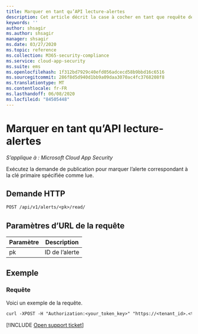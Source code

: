 ```yaml
---
title: Marquer en tant qu’API lecture-alertes
description: Cet article décrit la case à cocher en tant que requête de lecture dans l’API des alertes de Cloud App Security.
keywords: ''
author: shsagir
ms.author: shsagir
manager: shsagir
ms.date: 03/27/2020
ms.topic: reference
ms.collection: M365-security-compliance
ms.service: cloud-app-security
ms.suite: ems
ms.openlocfilehash: 1f312bd7929c40efd056adcecd58b9bbd16c6516
ms.sourcegitcommit: 286f8d5d940d1bb9a09daa3070ac4fc3768208f8
ms.translationtype: MT
ms.contentlocale: fr-FR
ms.lasthandoff: 06/08/2020
ms.locfileid: "84505448"
---
```

# <a name="mark-as-read---alerts-api"></a>Marquer en tant qu’API lecture-alertes

*S’applique à : Microsoft Cloud App Security*

Exécutez la demande de publication pour marquer l’alerte correspondant à la clé primaire spécifiée comme lue.

## <a name="http-request"></a>Demande HTTP

```rest
POST /api/v1/alerts/<pk>/read/
```

## <a name="request-url-parameters"></a>Paramètres d’URL de la requête

| Paramètre | Description |
| --- | --- |
| pk | ID de l’alerte |

## <a name="example"></a>Exemple

### <a name="request"></a>Requête

Voici un exemple de la requête.

```rest
curl -XPOST -H "Authorization:<your_token_key>" "https://<tenant_id>.<tenant_region>.contoso.com/api/v1/alerts/<pk>/read/"
```

[!INCLUDE [Open support ticket](includes/support.md)]
